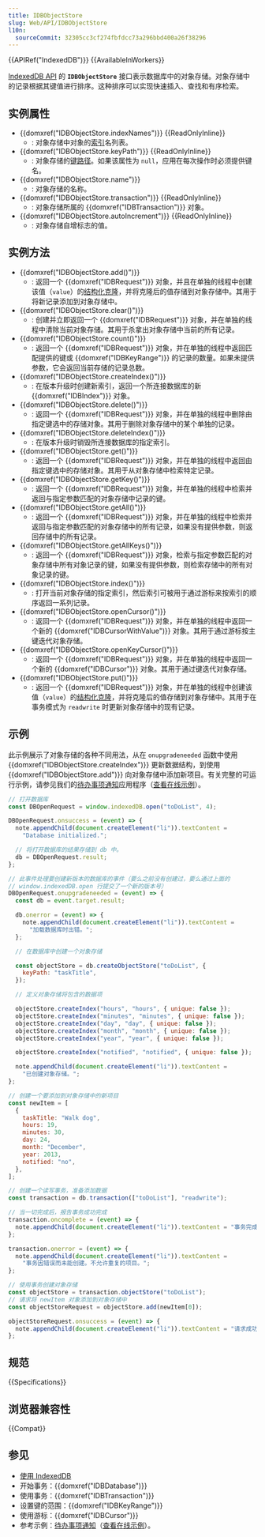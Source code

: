 ```yaml
---
title: IDBObjectStore
slug: Web/API/IDBObjectStore
l10n:
  sourceCommit: 32305cc3cf274fbfdcc73a296bbd400a26f38296
---
```


{{APIRef("IndexedDB")}} {{AvailableInWorkers}}

[IndexedDB API](/zh-CN/docs/Web/API/IndexedDB_API) 的 **`IDBObjectStore`** 接口表示数据库中的对象存储。对象存储中的记录根据其键值进行排序。这种排序可以实现快速插入、查找和有序检索。

## 实例属性

- {{domxref("IDBObjectStore.indexNames")}} {{ReadOnlyInline}}
  - : 对象存储中对象的[索引](/zh-CN/docs/Web/API/IndexedDB_API/Basic_Terminology#索引)名列表。
- {{domxref("IDBObjectStore.keyPath")}} {{ReadOnlyInline}}
  - : 对象存储的[键路径](/zh-CN/docs/Web/API/IndexedDB_API/Basic_Terminology#键路径)。如果该属性为 `null`，应用在每次操作时必须提供键名。
- {{domxref("IDBObjectStore.name")}}
  - : 对象存储的名称。
- {{domxref("IDBObjectStore.transaction")}} {{ReadOnlyInline}}
  - : 对象存储所属的 {{domxref("IDBTransaction")}} 对象。
- {{domxref("IDBObjectStore.autoIncrement")}} {{ReadOnlyInline}}
  - : 对象存储自增标志的值。

## 实例方法

- {{domxref("IDBObjectStore.add()")}}
  - : 返回一个 {{domxref("IDBRequest")}} 对象，并且在单独的线程中创建该值（`value`）的[结构化克隆](https://html.spec.whatwg.org/multipage/common-dom-interfaces.html#structured-clone)，并将克隆后的值存储到对象存储中。其用于将新记录添加到对象存储中。
- {{domxref("IDBObjectStore.clear()")}}
  - : 创建并立即返回一个 {{domxref("IDBRequest")}} 对象，并在单独的线程中清除当前对象存储。其用于杀拿出对象存储中当前的所有记录。
- {{domxref("IDBObjectStore.count()")}}
  - : 返回一个 {{domxref("IDBRequest")}} 对象，并在单独的线程中返回匹配提供的键或 {{domxref("IDBKeyRange")}} 的记录的数量。如果未提供参数，它会返回当前存储的记录总数。
- {{domxref("IDBObjectStore.createIndex()")}}
  - : 在版本升级时创建新索引，返回一个所连接数据库的新 {{domxref("IDBIndex")}} 对象。
- {{domxref("IDBObjectStore.delete()")}}
  - : 返回一个 {{domxref("IDBRequest")}} 对象，并在单独的线程中删除由指定键选中的存储对象。其用于删除对象存储中的某个单独的记录。
- {{domxref("IDBObjectStore.deleteIndex()")}}
  - : 在版本升级时销毁所连接数据库的指定索引。
- {{domxref("IDBObjectStore.get()")}}
  - : 返回一个 {{domxref("IDBRequest")}} 对象，并在单独的线程中返回由指定键选中的存储对象。其用于从对象存储中检索特定记录。
- {{domxref("IDBObjectStore.getKey()")}}
  - : 返回一个 {{domxref("IDBRequest")}} 对象，并在单独的线程中检索并返回与指定参数匹配的对象存储中记录的键。
- {{domxref("IDBObjectStore.getAll()")}}
  - : 返回一个 {{domxref("IDBRequest")}} 对象，并在单独的线程中检索并返回与指定参数匹配的对象存储中的所有记录，如果没有提供参数，则返回存储中的所有记录。
- {{domxref("IDBObjectStore.getAllKeys()")}}
  - : 返回一个 {{domxref("IDBRequest")}} 对象，检索与指定参数匹配的对象存储中所有对象记录的键，如果没有提供参数，则检索存储中的所有对象记录的键。
- {{domxref("IDBObjectStore.index()")}}
  - : 打开当前对象存储的指定索引，然后索引可被用于通过游标来按索引的顺序返回一系列记录。
- {{domxref("IDBObjectStore.openCursor()")}}
  - : 返回一个 {{domxref("IDBRequest")}} 对象，并在单独的线程中返回一个新的 {{domxref("IDBCursorWithValue")}} 对象。其用于通过游标按主键迭代对象存储。
- {{domxref("IDBObjectStore.openKeyCursor()")}}
  - : 返回一个 {{domxref("IDBRequest")}} 对象，并在单独的线程中返回一个新的 {{domxref("IDBCursor")}} 对象。其用于通过键迭代对象存储。
- {{domxref("IDBObjectStore.put()")}}
  - : 返回一个 {{domxref("IDBRequest")}} 对象，并在单独的线程中创建该值（`value`）的[结构化克隆](https://html.spec.whatwg.org/multipage/common-dom-interfaces.html#structured-clone)，并将克隆后的值存储到对象存储中。其用于在事务模式为 `readwrite` 时更新对象存储中的现有记录。

## 示例

此示例展示了对象存储的各种不同用法，从在 `onupgradeneeded` 函数中使用 {{domxref("IDBObjectStore.createIndex")}} 更新数据结构，到使用 {{domxref("IDBObjectStore.add")}} 向对象存储中添加新项目。有关完整的可运行示例，请参见我们的[待办事项通知](https://github.com/mdn/dom-examples/tree/main/to-do-notifications)应用程序（[查看在线示例](https://mdn.github.io/dom-examples/to-do-notifications/)）。

```js
// 打开数据库
const DBOpenRequest = window.indexedDB.open("toDoList", 4);

DBOpenRequest.onsuccess = (event) => {
  note.appendChild(document.createElement("li")).textContent =
    "Database initialized.";

  // 将打开数据库的结果存储到 db 中。
  db = DBOpenRequest.result;
};

// 此事件处理要创建新版本的数据库的事件（要么之前没有创建过，要么通过上面的
// window.indexedDB.open 行提交了一个新的版本号）
DBOpenRequest.onupgradeneeded = (event) => {
  const db = event.target.result;

  db.onerror = (event) => {
    note.appendChild(document.createElement("li")).textContent =
      "加载数据库时出错。";
  };

  // 在数据库中创建一个对象存储

  const objectStore = db.createObjectStore("toDoList", {
    keyPath: "taskTitle",
  });

  // 定义对象存储将包含的数据项

  objectStore.createIndex("hours", "hours", { unique: false });
  objectStore.createIndex("minutes", "minutes", { unique: false });
  objectStore.createIndex("day", "day", { unique: false });
  objectStore.createIndex("month", "month", { unique: false });
  objectStore.createIndex("year", "year", { unique: false });

  objectStore.createIndex("notified", "notified", { unique: false });

  note.appendChild(document.createElement("li")).textContent =
    "已创建对象存储。";
};

// 创建一个要添加到对象存储中的新项目
const newItem = [
  {
    taskTitle: "Walk dog",
    hours: 19,
    minutes: 30,
    day: 24,
    month: "December",
    year: 2013,
    notified: "no",
  },
];

// 创建一个读写事务，准备添加数据
const transaction = db.transaction(["toDoList"], "readwrite");

// 当一切完成后，报告事务成功完成
transaction.oncomplete = (event) => {
  note.appendChild(document.createElement("li")).textContent = "事务完成。";
};

transaction.onerror = (event) => {
  note.appendChild(document.createElement("li")).textContent =
    "事务因错误而未能创建。不允许重复的项目。";
};

// 使用事务创建对象存储
const objectStore = transaction.objectStore("toDoList");
// 请求将 newItem 对象添加到对象存储中
const objectStoreRequest = objectStore.add(newItem[0]);

objectStoreRequest.onsuccess = (event) => {
  note.appendChild(document.createElement("li")).textContent = "请求成功。";
};
```

## 规范

{{Specifications}}

## 浏览器兼容性

{{Compat}}

## 参见

- [使用 IndexedDB](/zh-CN/docs/Web/API/IndexedDB_API/Using_IndexedDB)
- 开始事务：{{domxref("IDBDatabase")}}
- 使用事务：{{domxref("IDBTransaction")}}
- 设置键的范围：{{domxref("IDBKeyRange")}}
- 使用游标：{{domxref("IDBCursor")}}
- 参考示例：[待办事项通知](https://github.com/mdn/dom-examples/tree/main/to-do-notifications)（[查看在线示例](https://mdn.github.io/dom-examples/to-do-notifications/)）。
